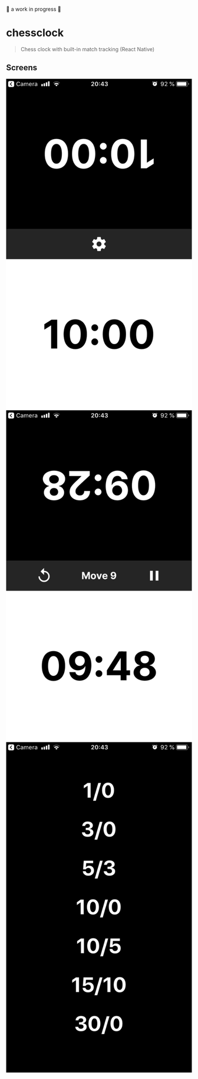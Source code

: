 🚧 a work in progress 🚧

# chessclock
> Chess clock with built-in match tracking (React Native)

## Screens

![main](assets/screen2.png)
![play](assets/screen1.png)
![menu](assets/screen3.png)

